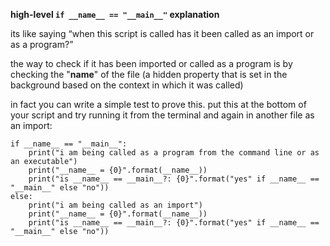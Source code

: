 
**high-level `if __name__ == "__main__"` explanation**

its like saying “when this script is called has it been called as an import or as a program?”


the way to check if it has been imported or called as a program is by checking the "__name__" of the file (a hidden property that is set in the background based on the context in which it was called)


in fact you can write a simple test to prove this. put this at the bottom of your script and try running it from the terminal and again in another file as an import:

```
if __name__ == "__main__":
    print("i am being called as a program from the command line or as an executable")
    print("__name__ = {0}".format(__name__))
    print("is __name__ == __main__?: {0}".format("yes" if __name__ == "__main__" else "no"))
else:
    print("i am being called as an import")
    print("__name__ = {0}".format(__name__))
    print("is __name__ == __main__?: {0}".format("yes" if __name__ == "__main__" else "no"))
```

